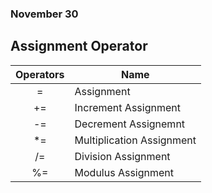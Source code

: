 ### November 30

Assignment Operator
-

|Operators| Name|
|:-:|---|
|=| Assignment|
|+=| Increment Assignment|
|-=| Decrement Assignemnt|
|*=| Multiplication Assignment|
|/=|Division Assignment|
|%=| Modulus Assignment|